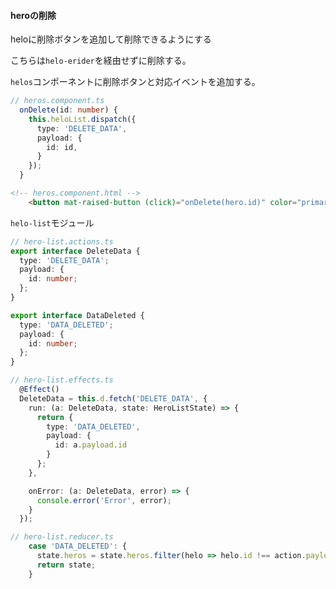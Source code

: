 

#### heroの削除

heloに削除ボタンを追加して削除できるようにする

こちらは`helo-erider`を経由せずに削除する。

`helos`コンポーネントに削除ボタンと対応イベントを追加する。

```typescript
// heros.component.ts
  onDelete(id: number) {
    this.heloList.dispatch({
      type: 'DELETE_DATA',
      payload: {
        id: id,
      }
    });
  }
```

```html
<!-- heros.component.html -->
    <button mat-raised-button (click)="onDelete(hero.id)" color="primary">削除</button>
```

`helo-list`モジュール

```typescript
// hero-list.actions.ts
export interface DeleteData {
  type: 'DELETE_DATA';
  payload: {
    id: number;
  };
}

export interface DataDeleted {
  type: 'DATA_DELETED';
  payload: {
    id: number;
  };
}

// hero-list.effects.ts
  @Effect()
  DeleteData = this.d.fetch('DELETE_DATA', {
    run: (a: DeleteData, state: HeroListState) => {
      return {
        type: 'DATA_DELETED',
        payload: {
          id: a.payload.id
        }
      };
    },

    onError: (a: DeleteData, error) => {
      console.error('Error', error);
    }
  });

// hero-list.reducer.ts
    case 'DATA_DELETED': {
      state.heros = state.heros.filter(helo => helo.id !== action.payload.id);
      return state;
    }

```
